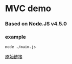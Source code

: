 # MVC demo

### Based on Node.JS v4.5.0

### example
`node ./main.js`

[原始链接](http://www.oschina.net/question/12_17345)